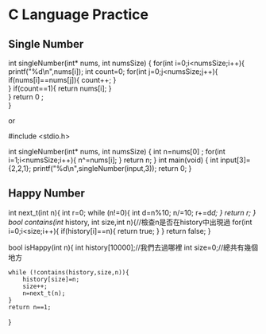 # C Language Practice
## Single Number

int singleNumber(int* nums, int numsSize)
{
    for(int i=0;i<numsSize;i++){
        printf("%d\n",nums[i]);
        int count=0;
        for(int j=0;j<numsSize;j++){
            if(nums[i]==nums[j]){
                count++;
            }   
            }
            if(count==1){
                return nums[i];
        }           
    }
    return 0 ;    
}


or 


#include <stdio.h>

int singleNumber(int* nums, int numsSize)
{
    int n=nums[0] ;
    for(int i=1;i<numsSize;i++){
      n^=nums[i];
    }
  return n;
}
int main(void) {
  int input[3]={2,2,1};
  printf("%d\n",singleNumber(input,3));
  return 0;
}


## Happy Number

int next_t(int n){
    int r=0;
    while (n!=0){
        int d=n%10;
        n/=10;
        r+=d*d;
    }
    return r;
}
bool contains(int* history, int size,int n){//檢查n是否在history中出現過
    for(int i=0;i<size;i++){
        if(history[i]==n){
            return true;
    }
    }
    return false;
}

bool isHappy(int n){
    int history[10000];//我們去過哪裡
    int size=0;//總共有幾個地方
    
    while (!contains(history,size,n)){
        history[size]=n;
        size++;
        n=next_t(n);
    }
    return n==1;
}

